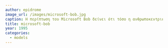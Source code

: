 ```yaml
---
author: epidrome
image_url: /images/microsoft-bob.jpg
caption: Η περίπτωση του Microsoft Bob δείνει ότι τόσο η ανθρωποκεντρική σχεδίαση όσο και οι κανόνες σχεδίασης όπως η φιλικότητα δεν έχουν πάντα καλό αποτέλεσμα.
title: microsoft-bob
year: 1995
categories:
  - models
---
```


